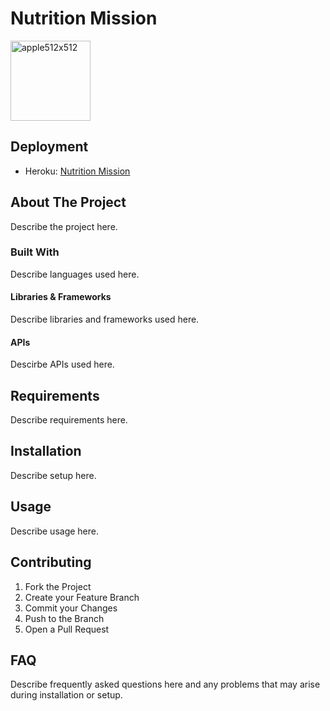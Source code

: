 # Nutrition Mission

<img src="https://i.ibb.co/jRJQ9wx/apple512x512.png" alt="apple512x512" width="128" height="128">

## Deployment

* Heroku: [Nutrition Mission](https://ancient-anchorage-26581.herokuapp.com/login)

## About The Project

Describe the project here.

### Built With

Describe languages used here.

#### Libraries & Frameworks

Describe libraries and frameworks used here.

#### APIs

Descirbe APIs used here.

## Requirements

Describe requirements here.

## Installation

Describe setup here.

## Usage

Describe usage here.

## Contributing

<ol>
  <li> Fork the Project </li>
  <li> Create your Feature Branch  </li>
  <li> Commit your Changes  </li>
  <li> Push to the Branch  </li>
  <li> Open a Pull Request </li>
</ol>

## FAQ

Describe frequently asked questions here and any problems that may arise during installation or setup.
